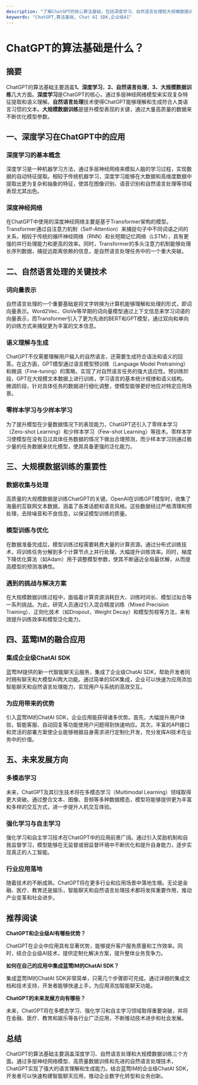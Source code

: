 ```yaml
---
description: "了解ChatGPT的核心算法基础，包括深度学习、自然语言处理和大规模数据训练的应用及其具体实现。"
keywords: "ChatGPT,算法基础, Chat AI SDK,企业级AI"
---
```

# ChatGPT的算法基础是什么？

## 摘要
ChatGPT的算法基础主要涵盖**1、深度学习**，**2、自然语言处理**，**3、大规模数据训练**几大方面。**深度学习**是ChatGPT的核心，通过多层神经网络模型来实现复杂特征提取和语义理解。**自然语言处理**技术使得ChatGPT能够理解和生成符合人类语言习惯的文本。**大规模数据训练**是提升模型表现的关键，通过大量高质量的数据来不断优化模型参数。

## 一、深度学习在ChatGPT中的应用

### 深度学习的基本概念

深度学习是一种机器学习方法，通过多层神经网络来模拟人脑的学习过程，实现数据的自动特征提取。相较于传统机器学习，深度学习能够在大数据和高维度数据中提取出更为复杂和抽象的特征，使其在图像识别、语音识别和自然语言处理等领域表现尤其出色。

### 深度神经网络

在ChatGPT中使用的深度神经网络主要是基于Transformer架构的模型。Transformer通过自注意力机制（Self-Attention）来捕捉句子中不同词语之间的关系，相较于传统的循环神经网络（RNN）和长短期记忆网络（LSTM），具有更强的并行处理能力和更高的效率。同时，Transformer的多头注意力机制能够处理长序列数据，捕捉远距离依赖的信息，是自然语言处理任务中的一个重大突破。

## 二、自然语言处理的关键技术

### 词向量表示

自然语言处理的一个重要基础是将文字转换为计算机能够理解和处理的形式，即词向量表示。Word2Vec、GloVe等早期的词向量模型通过上下文信息来学习词语的向量表示，而Transformer引入了更为先进的BERT和GPT模型，通过双向和单向的训练方式来捕捉更为丰富的文本信息。

### 语义理解与生成

ChatGPT不仅需要理解用户输入的自然语言，还需要生成符合语法和语义的回答。在这方面，GPT模型通过语言模型预训练（Language Model Pretraining）和微调（Fine-tuning）的策略，实现了对自然语言任务的强大适应性。预训练阶段，GPT在大规模文本数据上进行训练，学习语言的基本统计规律和语义结构。微调阶段，针对具体任务的数据进行细化调整，使模型能够更好地应对特定应用场景。

### 零样本学习与少样本学习

为了提升模型在少量数据情况下的表现能力，ChatGPT还引入了零样本学习（Zero-shot Learning）和少样本学习（Few-shot Learning）等技术。零样本学习使模型在没有见过具体任务数据的情况下做出合理预测，而少样本学习则通过极少量的任务数据来优化模型，使其具备更强的泛化能力。

## 三、大规模数据训练的重要性

### 数据收集与处理

高质量的大规模数据是训练ChatGPT的关键。OpenAI在训练GPT模型时，收集了海量的互联网文本数据，涵盖了各类话题和语言风格。这些数据经过严格清理和预处理，去除噪音和不良信息，以保证模型训练的质量。

### 模型训练与优化

在数据准备完成后，模型训练过程需要耗费大量的计算资源。通过分布式训练技术，将训练任务分解到多个计算节点上并行处理，大幅提升训练效率。同时，梯度下降优化算法（如Adam）用于调整模型参数，使其不断逼近全局最优解，从而提高模型的预测准确性。

### 遇到的挑战与解决方案

在大规模数据训练过程中，面临着计算资源消耗巨大、训练时间长、模型过拟合等一系列挑战。为此，研究人员通过引入混合精度训练（Mixed Precision Training）、正则化技术（如Dropout、Weight Decay）和模型剪枝等方法，来有效提升训练效率和模型泛化能力。

## 四、蓝莺IM的融合应用

### 集成企业级ChatAI SDK

蓝莺IM提供的新一代智能聊天云服务，集成了企业级ChatAI SDK，帮助开发者同时拥有聊天和大模型AI两大功能。通过简单的SDK集成，企业可以快速为应用添加智能聊天和自然语言处理能力，实现用户与系统的高效交互。

### 为应用带来的优势

引入蓝莺IM的ChatAI SDK，企业应用能获得诸多优势。首先，大幅提升用户体验，智能客服、自动回复等功能使用户问题得到快速响应。其次，丰富的API接口和灵活的部署方案使企业能够根据自身需求进行定制化开发，充分发挥AI技术在业务中的价值。

## 五、未来发展方向

### 多模态学习

未来，ChatGPT及其衍生技术将在多模态学习（Multimodal Learning）领域取得更大突破。通过整合文本、图像、音频等多种数据模态，模型将能够提供更为丰富和多样的交互方式，进一步提升人机交互体验。

### 强化学习与自主学习

强化学习和自主学习技术在ChatGPT中的应用前景广阔。通过引入奖励机制和自我监督学习，模型能够在无监督或弱监督环境中不断优化和提升自身能力，逐步实现真正的人工智能。

### 行业应用落地

随着技术的不断成熟，ChatGPT将在更多行业和应用场景中落地生根。无论是金融、医疗、教育还是娱乐，智能聊天和自然语言处理技术都将发挥重要作用，推动产业变革和社会进步。

## 推荐阅读

**ChatGPT和企业级AI有哪些优势？**

ChatGPT在企业中应用具有显著优势，能够提升客户服务质量和工作效率。同时，结合企业级AI技术，提供定制化解决方案，提升整体业务竞争力。

**如何在自己的应用中集成蓝莺IM的ChatAI SDK？**

集成蓝莺IM的ChatAI SDK非常简单，只需几个步骤即可完成。通过详细的集成文档和技术支持，开发者能够快速上手，为应用添加智能聊天功能。

**ChatGPT的未来发展方向有哪些？**

未来，ChatGPT将在多模态学习、强化学习和自主学习领域取得重要突破，并将在金融、医疗、教育和娱乐等各行业广泛应用，不断推动技术进步和社会发展。

## 总结

ChatGPT的算法基础主要涵盖深度学习、自然语言处理和大规模数据训练三个方面。通过多层神经网络模型、高质量数据训练和先进的自然语言处理技术，ChatGPT实现了强大的语言理解和生成能力。结合蓝莺IM的企业级ChatAI SDK，开发者可以快速构建智能聊天应用，推动企业数字化转型和业务创新。
